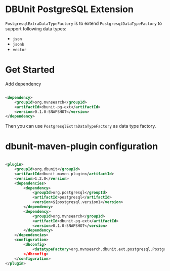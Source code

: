 DBUnit PostgreSQL Extension
=============================

`PostgresqlExtraDataTypeFactory` is to extend `PostgresqlDataTypeFactory` to support following data types:

- `json`
- `jsonb`
- `vector`

# Get Started

Add dependency

```xml

<dependency>
    <groupId>org.mvnsearch</groupId>
    <artifactId>dbunit-pg-ext</artifactId>
    <version>0.1.0-SNAPSHOT</version>
</dependency>
````

Then you can use `PostgresqlExtraDataTypeFactory` as data type factory.

# dbunit-maven-plugin configuration

```xml

<plugin>
    <groupId>org.dbunit</groupId>
    <artifactId>dbunit-maven-plugin</artifactId>
    <version>1.2.0</version>
    <dependencies>
        <dependency>
            <groupId>org.postgresql</groupId>
            <artifactId>postgresql</artifactId>
            <version>${postgresql.version}</version>
        </dependency>
        <dependency>
            <groupId>org.mvnsearch</groupId>
            <artifactId>dbunit-pg-ext</artifactId>
            <version>0.1.0-SNAPSHOT</version>
        </dependency>
    </dependencies>
    <configuration>
        <dbconfig>
            <datatypeFactory>org.mvnsearch.dbunit.ext.postgresql.PostgresqlExtraDataTypeFactory</datatypeFactory
        </dbconfig>
    </configuration>
</plugin>

```

